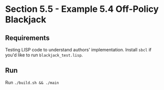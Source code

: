 # Section 5.5 - Example 5.4 Off-Policy Blackjack

## Requirements
Testing LISP code to understand authors' implementation. Install `sbcl` if you'd like to run `blackjack_test.lisp`.

## Run
Run `./build.sh && ./main`
